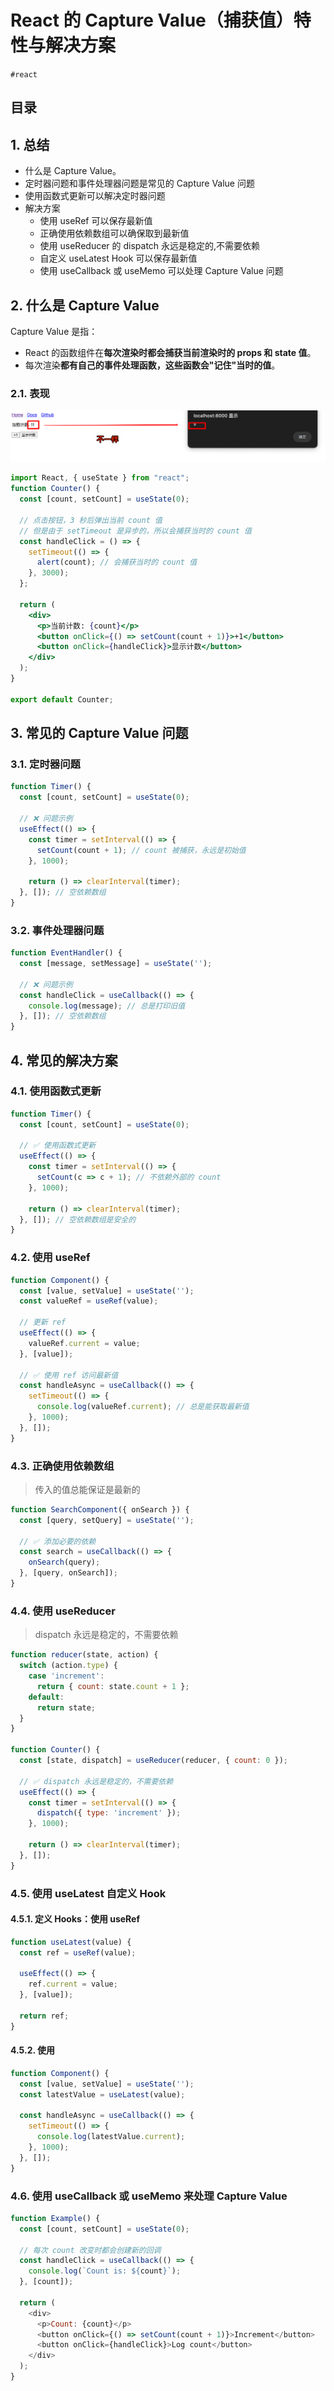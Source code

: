 
# React 的 Capture Value（捕获值）特性与解决方案

`#react` 


## 目录
<!-- toc -->
 ## 1. 总结 

- 什么是 Capture Value。
- 定时器问题和事件处理器问题是常见的 Capture Value 问题
- 使用函数式更新可以解决定时器问题
- 解决方案
	- 使用 useRef 可以保存最新值
	- 正确使用依赖数组可以确保取到最新值
	- 使用 useReducer 的 dispatch 永远是稳定的,不需要依赖
	- 自定义 useLatest Hook 可以保存最新值
	- 使用 useCallback 或 useMemo 可以处理 Capture Value 问题

## 2. 什么是 Capture Value

Capture Value 是指：
- React 的函数组件在**每次渲染时都会捕获当前渲染时的 props 和 state 值**。
- 每次渲染**都有自己的事件处理函数，这些函数会"记住"当时的值**。

### 2.1. 表现

![图片&文件](./files/20241030.png)

```jsx hl:6
import React, { useState } from "react";
function Counter() {
  const [count, setCount] = useState(0);

  // 点击按钮，3 秒后弹出当前 count 值
  // 但是由于 setTimeout 是异步的，所以会捕获当时的 count 值
  const handleClick = () => {
    setTimeout(() => {
      alert(count); // 会捕获当时的 count 值
    }, 3000);
  };

  return (
    <div>
      <p>当前计数: {count}</p>
      <button onClick={() => setCount(count + 1)}>+1</button>
      <button onClick={handleClick}>显示计数</button>
    </div>
  );
}

export default Counter;

```

## 3. 常见的 Capture Value 问题

### 3.1. 定时器问题

```jsx
function Timer() {
  const [count, setCount] = useState(0);
  
  // ❌ 问题示例
  useEffect(() => {
    const timer = setInterval(() => {
      setCount(count + 1); // count 被捕获，永远是初始值
    }, 1000);
    
    return () => clearInterval(timer);
  }, []); // 空依赖数组
}
```

### 3.2. 事件处理器问题

```jsx
function EventHandler() {
  const [message, setMessage] = useState('');
  
  // ❌ 问题示例
  const handleClick = useCallback(() => {
    console.log(message); // 总是打印旧值
  }, []); // 空依赖数组
}
```

## 4. 常见的解决方案

### 4.1. 使用函数式更新

```jsx
function Timer() {
  const [count, setCount] = useState(0);
  
  // ✅ 使用函数式更新
  useEffect(() => {
    const timer = setInterval(() => {
      setCount(c => c + 1); // 不依赖外部的 count
    }, 1000);
    
    return () => clearInterval(timer);
  }, []); // 空依赖数组是安全的
}
```

### 4.2. 使用 useRef

```jsx
function Component() {
  const [value, setValue] = useState('');
  const valueRef = useRef(value);
  
  // 更新 ref
  useEffect(() => {
    valueRef.current = value;
  }, [value]);
  
  // ✅ 使用 ref 访问最新值
  const handleAsync = useCallback(() => {
    setTimeout(() => {
      console.log(valueRef.current); // 总是能获取最新值
    }, 1000);
  }, []);
}
```

### 4.3. 正确使用依赖数组

> 传入的值总能保证是最新的

```jsx
function SearchComponent({ onSearch }) {
  const [query, setQuery] = useState('');
  
  // ✅ 添加必要的依赖
  const search = useCallback(() => {
    onSearch(query);
  }, [query, onSearch]);
}
```

### 4.4. 使用 useReducer

>  dispatch 永远是稳定的，不需要依赖

```jsx hl:16,13
function reducer(state, action) {
  switch (action.type) {
    case 'increment':
      return { count: state.count + 1 };
    default:
      return state;
  }
}

function Counter() {
  const [state, dispatch] = useReducer(reducer, { count: 0 });
  
  // ✅ dispatch 永远是稳定的，不需要依赖
  useEffect(() => {
    const timer = setInterval(() => {
      dispatch({ type: 'increment' });
    }, 1000);
    
    return () => clearInterval(timer);
  }, []);
}
```

### 4.5. 使用 useLatest 自定义 Hook

#### 4.5.1. 定义 Hooks：使用 useRef 

```jsx
function useLatest(value) {
  const ref = useRef(value);
  
  useEffect(() => {
    ref.current = value;
  }, [value]);
  
  return ref;
}

```

#### 4.5.2. 使用

```javascript
function Component() {
  const [value, setValue] = useState('');
  const latestValue = useLatest(value);
  
  const handleAsync = useCallback(() => {
    setTimeout(() => {
      console.log(latestValue.current);
    }, 1000);
  }, []);
}
```

### 4.6. 使用 useCallback 或 useMemo 来处理 Capture Value

```javascript hl:4
function Example() {
  const [count, setCount] = useState(0);
  
  // 每次 count 改变时都会创建新的回调
  const handleClick = useCallback(() => {
    console.log(`Count is: ${count}`);
  }, [count]);
  
  return (
    <div>
      <p>Count: {count}</p>
      <button onClick={() => setCount(count + 1)}>Increment</button>
      <button onClick={handleClick}>Log count</button>
    </div>
  );
}
```

